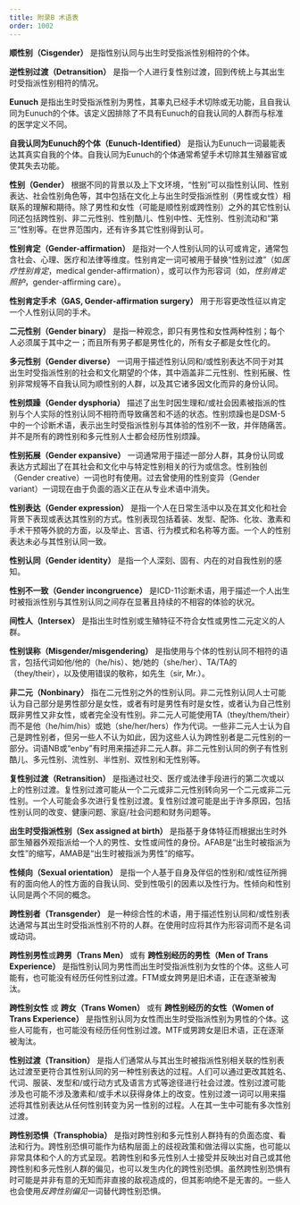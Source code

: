 ```yaml
---
title: 附录B 术语表
order: 1002
---
```


**顺性别（Cisgender）** 是指性别认同与出生时受指派性别相符的个体。

**逆性别过渡（Detransition）** 是指一个人进行复性别过渡，回到传统上与其出生时受指派性别相符的情况。

**Eunuch** 是指出生时受指派性别为男性，其睾丸已经手术切除或无功能，且自我认同为Eunuch的个体。该定义因排除了不具有Eunuch的自我认同的人群而与标准的医学定义不同。

**自我认同为Eunuch的个体（Eunuch-Identified）** 是指认为Eunuch一词最能表达其真实自我的个体。自我认同为Eunuch的个体通常希望手术切除其生殖器官或使其失去功能。

**性别（Gender）** 根据不同的背景以及上下文环境，“性别”可以指性别认同、性别表达、社会性别角色等，其中包括在文化上与出生时受指派性别（男性或女性）相联系的理解和期待。除了男性和女性（可能是顺性别或跨性别）之外的其它性别认同还包括跨性别、非二元性别、性别酷儿、性别中性、无性别、性别流动和“第三”性别等。在世界范围内，还有许多其它性别得到认可。

**性别肯定（Gender-affirmation）** 是指对一个人性别认同的认可或肯定，通常包含社会、心理、医疗和法律等维度。性别肯定一词可被用于替换“性别过渡”（如*医疗性别肯定*，medical gender-affirmation），或可以作为形容词（如，*性别肯定照护*，gender-affirming care）。

**性别肯定手术（GAS, Gender-affirmation surgery）** 用于形容更改性征以肯定一个人性别认同的手术。

**二元性别（Gender binary）** 是指一种观念，即只有男性和女性两种性别；每个人必须属于其中之一；而且所有男子都是男性化的，所有女子都是女性化的。

**多元性别（Gender diverse）** 一词用于描述性别认同和/或性别表达不同于对其出生时受指派性别的社会和文化期望的个体，其中涵盖非二元性别、性别拓展、性别非常规等不自我认同为顺性别的人群，以及其它诸多因文化而异的身份认同。

**性别烦躁（Gender dysphoria）** 描述了出生时因生理和/或社会因素被指派的性别与个人实际的性别认同不相符而导致痛苦和不适的状态。性别烦躁也是DSM-5中的一个诊断术语，表示出生时受指派性别与其体验的性别不一致，并伴随痛苦。并不是所有的跨性别和多元性别人士都会经历性别烦躁。

**性别拓展（Gender expansive）** 一词通常用于描述一部分人群，其身份认同或表达方式超出了在其社会和文化中与特定性别相关的行为或信念。性别独创（Gender creative）一词也时有使用。过去曾使用的性别变异（Gender variant）一词现在由于负面的涵义正在从专业术语中消失。

**性别表达（Gender expression）** 是指一个人在日常生活中以及在其文化和社会背景下表现或表达其性别的方式。性别表现包括着装、发型、配饰、化妆、激素和手术干预等外貌的方面，以及举止、言语、行为模式和名称等方面。一个人的性别表达未必与其性别认同一致。

**性别认同（Gender identity）** 是指一个人深刻、固有、内在的对自我性别的感知。

**性别不一致（Gender incongruence）** 是ICD-11诊断术语，用于描述一个人出生时被指派性别与其性别认同之间存在显著且持续的不相容的体验的状况。

**间性人（Intersex）** 是指出生时性别或生殖特征不符合女性或男性二元定义的人群。

**性别误称（Misgender/misgendering）** 是指使用与个体的性别认同不相符的语言，包括代词如他/他的（he/his）、她/她的（she/her）、TA/TA的（they/their），以及使用错误的敬称，如先生（sir, Mr.）。

**非二元（Nonbinary）** 指在二元性别之外的性别认同。非二元性别认同人士可能认为自己部分是男性部分是女性，或者有时是男性有时是女性，或者认为自己性别既非男性又非女性，或者完全没有性别。非二元人可能使用TA（they/them/their）而不是他（he/him/his）或她（she/her/hers）作为代词。一些非二元人士认为自己是跨性别者，但另一些人不认为如此，因为这些人认为跨性别者是二元性别的一部分。词语NB或“enby”有时用来描述非二元人群。非二元性别认同的例子有性别酷儿、多元性别、流性别、半性别、双性别和无性别等。

**复性别过渡（Retransition）** 是指通过社交、医疗或法律手段进行的第二次或以上的性别过渡。复性别过渡可能从一个二元或非二元性别转向另一个二元或非二元性别。一个人可能会多次进行复性别过渡。复性别过渡可能是出于许多原因，包括性别认同的改变、健康问题、家庭/社会问题和财务问题等。

**出生时受指派性别（Sex assigned at birth）** 是指基于身体特征而根据出生时外部生殖器外观指派给一个人的男性、女性或间性的身份。AFAB是“出生时被指派为女性”的缩写，AMAB是“出生时被指派为男性”的缩写。

**性倾向（Sexual orientation）** 是指一个人基于自身及伴侣的性别和/或性征所拥有的面向他人的性方面的自我认同、受到性吸引的因素以及性行为。性倾向和性别认同是两个不同的概念。

**跨性别者（Transgender）** 是一种综合性的术语，用于描述性别认同和/或性别表达通常与其出生时受指派性别不符的人群。在使用时应将其作为形容词而不是名词或动词。

**跨性别男性**或**跨男（Trans Men）** 或有 **跨性别经历的男性（Men of Trans Experience）** 是指性别认同为男性而出生时受指派性别为女性的个体。这些人可能有，也可能没有经历任何性别过渡。FTM或女跨男是旧术语，正在逐渐被淘汰。

**跨性别女性** 或 **跨女（Trans Women）** 或有 **跨性别经历的女性（Women of Trans Experience）** 是指性别认同为女性而出生时受指派性别为男性的个体。这些人可能有，也可能没有经历任何性别过渡。MTF或男跨女是旧术语，正在逐渐被淘汰。

**性别过渡（Transition）** 是指人们通常从与其出生时被指派性别相关联的性别表达过渡至更符合其性别认同的另一种性别表达的过程。人们可以通过更改其姓名、代词、服装、发型和/或行动方式及语言方式等途径进行社会过渡。性别过渡可能涉及也可能不涉及激素和/或手术以获得身体上的改变。性别过渡一词可以用来描述将其性别表达从任何性别转变为另一性别的过程。人在其一生中可能有多次性别过渡。

**跨性别恐惧（Transphobia）** 是指对跨性别和多元性别人群持有的负面态度、看法和行为。跨性别恐惧可能作为结构层面上的歧视政策和做法得以实施，也可能以非常具体和个人的方式呈现。若跨性别和多元性别人士接受并反映出对自己或其他跨性别和多元性别人群的偏见，也可以发生内化的跨性别恐惧。虽然跨性别恐惧有时可能是并非有意的无知而非直接的敌视造成的，但其影响绝不是无害的。一些人也会使用*反跨性别偏见*一词替代跨性别恐惧。



